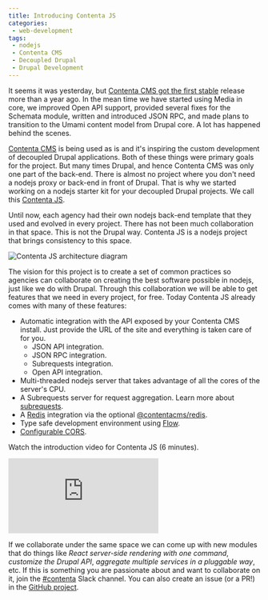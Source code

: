 ```yaml
---
title: Introducing Contenta JS
categories:
 - web-development
tags:
 - nodejs
 - Contenta CMS
 - Decoupled Drupal
 - Drupal Development
---
```

It seems it was yesterday, but [Contenta CMS got the first
stable](https://medium.com/@mateu.aguilo.bosch/contenta-cms-reaches-1-0-27cfcc3c70c6) release more than a year ago. In
the mean time we have started using Media in core, we improved Open API support, provided several fixes for the Schemata
module, written and introduced JSON RPC, and made plans to transition to the Umami content model from Drupal core. A lot
has happened behind the scenes.
<!-- more -->
[Contenta CMS](https://github.com/contentacms/contenta_jsonapi) is being used as is and it's inspiring the custom
development of decoupled Drupal applications. Both of these things were primary goals for the project. But many times
Drupal, and hence Contenta CMS was only one part of the back-end. There is almost no project where you don't need a
nodejs proxy or back-end  in front of Drupal. That is why we started working on a nodejs starter kit for your decoupled
Drupal projects. We call this [Contenta JS](https://github.com/contentacms/contentajs).

Until now, each agency had their own nodejs back-end template that they used and evolved in every project. There has not
been much collaboration in that space. This is not the Drupal way. Contenta JS is a nodejs project that brings
consistency to this space.

![Contenta JS architecture diagram](https://raw.githubusercontent.com/contentacms/contentajs/master/.emdaer/docs/assets/contentacms-node.png)

The vision for this project is to create a set of common practices so agencies can collaborate on creating the best
software possible in nodejs, just like we do with Drupal. Through this collaboration we will be able to get features
that we need in every project, for free. Today Contenta JS already comes with many of these features:
  
  - Automatic integration with the API exposed by your Contenta CMS install. Just provide the URL of the site and
    everything is taken care of for you.
      - JSON API integration.
      - JSON RPC integration.
      - Subrequests integration.
      - Open API integration.
  - Multi-threaded nodejs server that takes advantage of all the cores of the server's CPU.
  - A Subrequests server for request aggregation. Learn more about [subrequests](./.emdaer/docs/subrequests.md).
  - A [Redis](http://redis.io) integration via the optional [@contentacms/redis](https://github.com/contentacms/contentajsRedis).
  - Type safe development environment using [Flow](http://flow.org).
  - [Configurable CORS](https://github.com/contentacms/contentajs/blob/master/config/default.yml#L66-L85).

Watch the introduction video for Contenta JS (6 minutes).
 
<iframe src="https://www.youtube.com/embed/6bdbqo2tETg?rel=0&amp;showinfo=0" frameborder="0" allowfullscreen></iframe>

If we collaborate under the same space we can come up with new modules that do things like _React server-side rendering
with one command_, _customize the Drupal API_, _aggregate multiple services in a pluggable way_, etc. If this is
something you are passionate about and want to collaborate on it, join the
[#contenta](https://drupal.slack.com/messages/C5A70F7D1) Slack channel. You can also create an issue (or a PR!) in the
[GitHub project](https://github.com/contentacms/contentajs).
